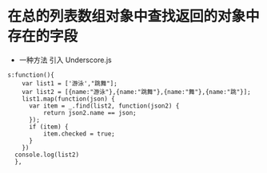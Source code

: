 # 在总的列表数组对象中查找返回的对象中存在的字段

* 一种方法 引入 Underscore.js
```
s:function(){
    var list1 = ['游泳',"跳舞"];
    var list2 = [{name:"游泳"},{name:"跳舞"},{name:"舞"},{name:"跳"}];
    list1.map(function(json) {
      var item = _.find(list2, function(json2) {
          return json2.name == json;
      });
      if (item) {
          item.checked = true;
      }
    })
  console.log(list2)
  },
  ```
